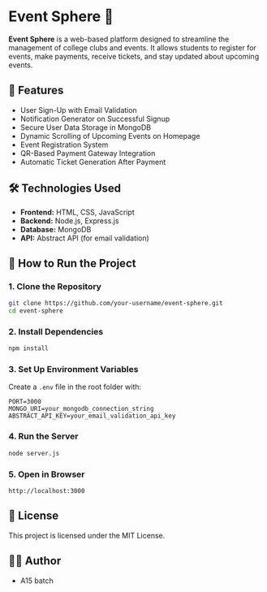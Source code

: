 
# Event Sphere 🎉

**Event Sphere** is a web-based platform designed to streamline the management of college clubs and events. It allows students to register for events, make payments, receive tickets, and stay updated about upcoming events.

## 🌟 Features

- User Sign-Up with Email Validation
- Notification Generator on Successful Signup
- Secure User Data Storage in MongoDB
- Dynamic Scrolling of Upcoming Events on Homepage
- Event Registration System
- QR-Based Payment Gateway Integration
- Automatic Ticket Generation After Payment

## 🛠️ Technologies Used

- **Frontend:** HTML, CSS, JavaScript
- **Backend:** Node.js, Express.js
- **Database:** MongoDB
- **API:** Abstract API (for email validation)

## 🚀 How to Run the Project

### 1. Clone the Repository

```bash
git clone https://github.com/your-username/event-sphere.git
cd event-sphere
```

### 2. Install Dependencies

```bash
npm install
```

### 3. Set Up Environment Variables

Create a `.env` file in the root folder with:

```
PORT=3000
MONGO_URI=your_mongodb_connection_string
ABSTRACT_API_KEY=your_email_validation_api_key
```

### 4. Run the Server

```bash
node server.js
```

### 5. Open in Browser

```
http://localhost:3000
```

## 🧾 License

This project is licensed under the MIT License.

## 👩‍💻 Author

- A15 batch
